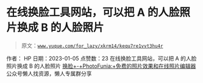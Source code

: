 # 在线换脸工具网站，可以把 A 的人脸照片换成 B 的人脸照片

> 原文：[`www.yuque.com/for_lazy/xkrm14/kequ7re1vvt3hu4r`](https://www.yuque.com/for_lazy/xkrm14/kequ7re1vvt3hu4r)

<ne-p id="ua84373c6" data-lake-id="ua84373c6"><ne-text id="u6417b0f5">作者： HP</ne-text></ne-p> <ne-p id="u465ff598" data-lake-id="u465ff598"><ne-text id="u6e8f705d">日期：2023-01-05</ne-text></ne-p> <ne-p id="u8654d5c4" data-lake-id="u8654d5c4"><ne-text id="u38ca85a3">点赞数：</ne-text><ne-text id="ub8de1c1c" ne-bold="true">23</ne-text></ne-p> <ne-hole id="u3b72147c" data-lake-id="u3b72147c"><ne-card data-card-name="hr" data-card-type="block" id="vrRqE" data-event-boundary="card"><ne-p id="u3aba72c4" data-lake-id="u3aba72c4"><ne-text id="ud2974b11">在线换脸工具网站，可以把 A 的人脸照片换成 B 的人脸照片</ne-text> [<ne-text id="u947b0b74">换脸+-+PhotoFunia:+免费的照片效果和在线照片编辑器</ne-text>](https://photofunia.com/cn/categories/all_effects/face_swap)</ne-p> <ne-hole id="uc7936673" data-lake-id="uc7936673"><ne-card data-card-name="hr" data-card-type="block" id="ERGIQ" data-event-boundary="card"><ne-p id="uc1062140" data-lake-id="uc1062140"><ne-text id="u849201ae">公众号懒人找资源，懒人专属群分享</ne-text></ne-p></ne-card></ne-hole></ne-card></ne-hole>